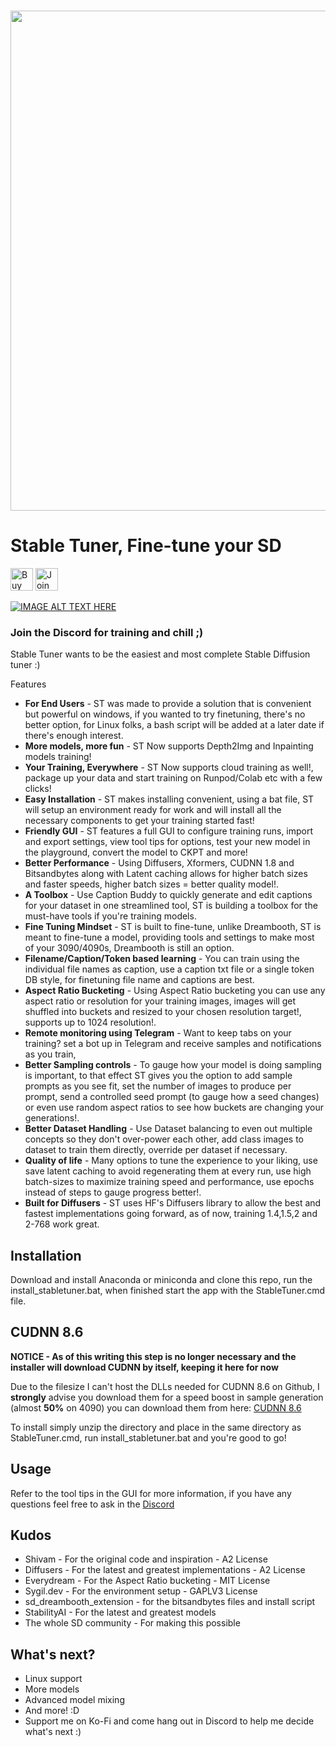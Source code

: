 
<p align="center">
    <br>
    <img src="https://i.imgur.com/uqO9rAd.png" width="800"/>
    <br>
<p>

 
# Stable Tuner, Fine-tune your SD
<a href='https://ko-fi.com/O4O5GU04F' target='_blank'><img height='36' style='border:0px;height:36px;' src='https://storage.ko-fi.com/cdn/kofi2.png?v=3' border='0' alt='Buy Me a Coffee at ko-fi.com' /></a> <a href='https://discord.gg/DahNECrBUZ' target='_blank'><img height='36' style='border:0px;height:36px;' src='https://cincydiscord.com/wp-content/uploads/2019/02/CINCYDISCORDJOIN.png' border='0' alt='Join the discord :)' /></a>


[![IMAGE ALT TEXT HERE](https://img.youtube.com/vi/36Z4ETFZx94/0.jpg)](https://www.youtube.com/watch?v=36Z4ETFZx94)
    
### Join the Discord for training and chill ;) 
Stable Tuner wants to be the easiest and most complete Stable Diffusion tuner :)

Features
* **For End Users** - ST was made to provide a solution that is convenient but powerful on windows, if you wanted to try finetuning, there's no better option, for Linux folks, a bash script will be added at a later date if there's enough interest.
* **More models, more fun** - ST Now supports Depth2Img and Inpainting models training!
* **Your Training, Everywhere** - ST Now supports cloud training as well!, package up your data and start training on Runpod/Colab etc with a few clicks!
* **Easy Installation** - ST makes installing convenient, using a bat file, ST will setup an environment ready for work and will install all the necessary components to get your training started fast!
* **Friendly GUI** - ST features a full GUI to configure training runs, import and export settings, view tool tips for options, test your new model in the playground, convert the model to CKPT and more!
* **Better Performance** - Using Diffusers, Xformers, CUDNN 1.8 and Bitsandbytes along with Latent caching allows for higher batch sizes and faster speeds, higher batch sizes = better quality model!.
* **A Toolbox** - Use Caption Buddy to quickly generate and edit captions for your dataset in one streamlined tool, ST is building a toolbox for the must-have tools if you're training models.
* **Fine Tuning Mindset** - ST is built to fine-tune, unlike Dreambooth, ST is meant to fine-tune a model, providing tools and settings to make most of your 3090/4090s, Dreambooth is still an option.
* **Filename/Caption/Token based learning** - You can train using the individual file names as caption, use a caption txt file or a single token DB style, for finetuning file name and captions are best. 
* **Aspect Ratio Bucketing** - Using Aspect Ratio bucketing you can use any aspect ratio or resolution for your training images, images will get shuffled into buckets and resized to your chosen resolution target!, supports up to 1024 resolution!.
* **Remote monitoring using Telegram** - Want to keep tabs on your training? set a bot up in Telegram and receive samples and notifications as you train,  
* **Better Sampling controls** - To gauge how your model is doing sampling is important, to that effect ST gives you the option to add sample prompts as you see fit, set the number of images to produce per prompt, send a controlled seed prompt (to gauge how a seed changes) or even use random aspect ratios to see how buckets are changing your generations!.
* **Better Dataset Handling** - Use Dataset balancing to even out multiple concepts so they don't over-power each other, add class images to dataset to train them directly, override per dataset if necessary.
* **Quality of life** - Many options to tune the experience to your liking, use save latent caching to avoid regenerating them at every run, use high batch-sizes to maximize training speed and performance, use epochs instead of steps to gauge progress better!.
* **Built for Diffusers** - ST uses HF's Diffusers library to allow the best and fastest implementations going forward, as of now, training 1.4,1.5,2 and 2-768 work great.

## Installation
Download and install Anaconda or miniconda and clone this repo, run the install_stabletuner.bat, when finished start the app with the StableTuner.cmd file.

## CUDNN 8.6

**NOTICE - As of this writing this step is no longer necessary and the installer will download CUDNN by itself, keeping it here for now**

Due to the filesize I can't host the DLLs needed for CUDNN 8.6 on Github, I **strongly** advise you download them for a speed boost in sample generation (almost **50%** on 4090) you can download them from here: <a href="https://b1.thefileditch.ch/mwxKTEtelILoIbMbruuM.zip">CUDNN 8.6</a>

To install simply unzip the directory and place in the same directory as StableTuner.cmd, run install_stabletuner.bat and you're good to go!

## Usage
Refer to the tool tips in the GUI for more information, if you have any questions feel free to ask in the <a href="https://discord.gg/DahNECrBUZ">Discord</a>

## Kudos
* Shivam - For the original code and inspiration - A2 License
* Diffusers - For the latest and greatest implementations - A2 License
* Everydream - For the Aspect Ratio bucketing - MIT License
* Sygil.dev - For the environment setup - GAPLV3 License
* sd_dreambooth_extension - for the bitsandbytes files and install script
* StabilityAI - For the latest and greatest models
* The whole SD community - For making this possible

## What's next?
* Linux support
* More models
* Advanced model mixing
* And more! :D
* Support me on Ko-Fi and come hang out in Discord to help me decide what's next :)
